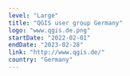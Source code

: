 ```yaml
---
level: "Large"
title: "QGIS user group Germany"
logo: "www.qgis.de.png"
startDate: "2022-02-01"
endDate: "2023-02-28"
link: "http://www.qgis.de/"
country: "Germany"
---
```

